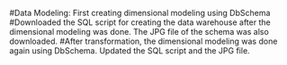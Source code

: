 #Data Modeling: First creating dimensional modeling using DbSchema 
#Downloaded the SQL script for creating the data warehouse after the dimensional modeling was done. The JPG file of the schema was also downloaded.
#After transformation, the dimensional modeling was done again using DbSchema. Updated the SQL script and the JPG file. 
